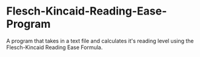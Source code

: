 # Flesch-Kincaid-Reading-Ease-Program
A program that takes in a text file and calculates it's reading level using the Flesch-Kincaid Reading Ease Formula.
